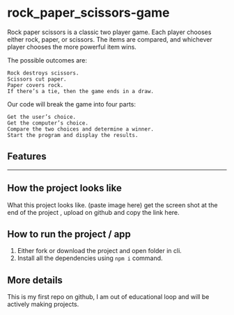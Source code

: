 
# rock_paper_scissors-game
Rock paper scissors is a classic two player game. Each player chooses either rock, paper, or scissors. The items are compared, and whichever player chooses the more powerful item wins.

The possible outcomes are:

    Rock destroys scissors.
    Scissors cut paper.
    Paper covers rock.
    If there’s a tie, then the game ends in a draw.

Our code will break the game into four parts:

    Get the user’s choice.
    Get the computer’s choice.
    Compare the two choices and determine a winner.
    Start the program and display the results.
 
## Features
-----
## How the project looks like
What this project looks like. (paste image here) get the screen shot at the end of the project , upload on github and copy the link here.
## How to run the project / app
1. Either fork or download the project and open folder in cli.
2. Install all the dependencies using `npm i` command.
## More details
This is my first repo on github, I am out of educational loop and will be actively making projects. 

